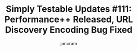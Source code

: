 ---
title: "Simply Testable Updates #111: Performance++ Released, URL Discovery Encoding Bug Fixed"
author: joncram
newsletter_meta:
    issue_number: 111th
    url: https://us5.campaign-archive1.com/?u=ac75e33d993d2b502e333ddd0&amp;id=9e9329d258
    highlights:
      - <a href="https://us5.campaign-archive1.com/?u=ac75e33d993d2b502e333ddd0&amp;id=9e9329d258#performance-improvements">Performance Improvements</a>
      - <a href="https://us5.campaign-archive1.com/?u=ac75e33d993d2b502e333ddd0&amp;id=9e9329d258#url-discovery-character-encoding-bug-fixed">URL Discovery Character Encoding Bug Fixed</a>
    closing_sentence: Expect the next newsletter in a week from now on 22 October 2014
---